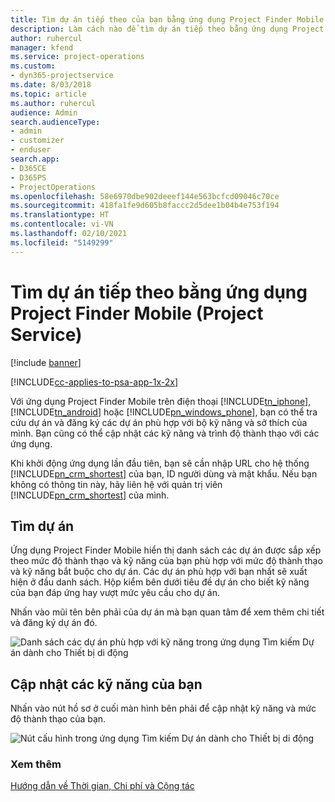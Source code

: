 ```yaml
---
title: Tìm dự án tiếp theo của bạn bằng ứng dụng Project Finder Mobile
description: Làm cách nào để tìm dự án tiếp theo bằng ứng dụng Project Finder Mobile cho Project Service
author: ruhercul
manager: kfend
ms.service: project-operations
ms.custom:
- dyn365-projectservice
ms.date: 8/03/2018
ms.topic: article
ms.author: ruhercul
audience: Admin
search.audienceType:
- admin
- customizer
- enduser
search.app:
- D365CE
- D365PS
- ProjectOperations
ms.openlocfilehash: 58e6970dbe902deeef144e563bcfcd09046c70ce
ms.sourcegitcommit: 418fa1fe9d605b8faccc2d5dee1b04b4e753f194
ms.translationtype: HT
ms.contentlocale: vi-VN
ms.lasthandoff: 02/10/2021
ms.locfileid: "5149299"
---
```

# <a name="find-your-next-project-with-the-project-finder-mobile-app-project-service"></a>Tìm dự án tiếp theo bằng ứng dụng Project Finder Mobile (Project Service)

[!include [banner](../includes/psa-now-project-operations.md)]

[!INCLUDE[cc-applies-to-psa-app-1x-2x](../includes/cc-applies-to-psa-app-1x-2x.md)]

Với ứng dụng Project Finder Mobile trên điện thoại [!INCLUDE[tn_iphone](../includes/tn-iphone.md)], [!INCLUDE[tn_android](../includes/tn-android.md)] hoặc [!INCLUDE[pn_windows_phone](../includes/pn-windows-phone.md)], bạn có thể tra cứu dự án và đăng ký các dự án phù hợp với bộ kỹ năng và sở thích của mình. Bạn cũng có thể cập nhật các kỹ năng và trình độ thành thạo với các ứng dụng.  
  
 Khi khởi động ứng dụng lần đầu tiên, bạn sẽ cần nhập URL cho hệ thống [!INCLUDE[pn_crm_shortest](../includes/pn-crm-shortest.md)] của bạn, ID người dùng và mật khẩu. Nếu bạn không có thông tin này, hãy liên hệ với quản trị viên [!INCLUDE[pn_crm_shortest](../includes/pn-crm-shortest.md)] của mình.  
  
## <a name="find-a-project"></a>Tìm dự án  
 Ứng dụng Project Finder Mobile hiển thị danh sách các dự án được sắp xếp theo mức độ thành thạo và kỹ năng của bạn phù hợp với mức độ thành thạo và kỹ năng bắt buộc cho dự án. Các dự án phù hợp với bạn nhất sẽ xuất hiện ở đầu danh sách. Hộp kiểm bên dưới tiêu đề dự án cho biết kỹ năng của bạn đáp ứng hay vượt mức yêu cầu cho dự án.  
  
 Nhấn vào mũi tên bên phải của dự án mà bạn quan tâm để xem thêm chi tiết và đăng ký dự án đó.  
  
 ![Danh sách các dự án phù hợp với kỹ năng trong ứng dụng Tìm kiếm Dự án dành cho Thiết bị di động](../psa/media/project-service-project-finder-list.png "Danh sách các dự án phù hợp với kỹ năng trong ứng dụng Tìm kiếm Dự án dành cho Thiết bị di động")  
  
## <a name="update-your-skills"></a>Cập nhật các kỹ năng của bạn  
 Nhấn vào nút hồ sơ ở cuối màn hình bên phải để cập nhật kỹ năng và mức độ thành thạo của bạn.  
  
 ![Nút cấu hình trong ứng dụng Tìm kiếm Dự án dành cho Thiết bị di động](../psa/media/project-service-project-finder-profile.png "Nút cấu hình trong ứng dụng Tìm kiếm Dự án dành cho Thiết bị di động")  
  
### <a name="see-also"></a>Xem thêm  
 [Hướng dẫn về Thời gian, Chi phí và Cộng tác](../psa/time-expense-collaboration-guide.md)
